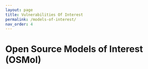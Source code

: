 ```yaml
---
layout: page
title: Vulnerabilities Of Interest
permalink: /models-of-interest/
nav_order: 4
---
```



# Open Source Models of Interest (OSMoI) 